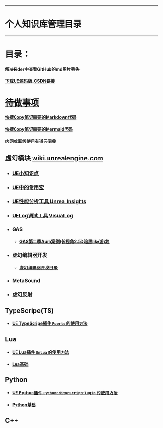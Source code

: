 ___________________________________________________________________________________________
# 个人知识库管理目录

___________________________________________________________________________________________

# 目录：

#### [解决Rider中查看GitHub的md图片丢失](./解决Rider中查看GitHub的md图片丢失.md)

#### [下载UE源码版_CSDN链接](https://blog.csdn.net/qq_39934403/article/details/128050817)


# [待做事项](./TODO.md)

#### [快捷Copy笔记需要的Markdown代码](./MarkdownCopyMenu.md)
#### [快捷Copy笔记需要的Mermaid代码](./Mermaid格式参考.md)
#### [内网或离线使用有道云词典](./有道云词典离线打包.md)

## 虚幻模块 [wiki.unrealengine.com](https://michaeljcole.github.io/wiki.unrealengine.com/)

- ### [UE小知识点](./UECPP/UE_Tips.md)
- ### [UE中的常用宏](./UECPP/CommonMacrosUE.md)
- ### [UE性能分析工具 Unreal Insights](./UECPP/Unreal_Insights.md)
- ### [UELog调试工具 VisualLog](./UECPP/UE_VisualLog.md)

- ### **GAS**

  - #### [GAS第二季Aura案例(俯视角2.5D暗黑like游戏)](./UECPP/Models/GAS/GAS_2_Aura/MainMenu.md)

- ### **虚幻编辑器开发**

  - #### [虚幻编辑器开发目录](./UECPP/Models/UE_Editor/UE_EditorDevelopment/UE_Editor_001.md)


- ### **MetaSound**


- ### **虚幻反射**


## TypeScripe(TS)

- #### [UE  TypeScripe插件 `Puerts` 的使用方法](./TypeScripe/UE_TypeScripe_Puerts.md)

## Lua

- #### [UE  Lua插件 `UnLua` 的使用方法](./Lua/UE_Lua_UnLua.md)
- #### [Lua基础](./Lua/Lua.md)

## Python

- #### [UE  Python插件 `PythonEditorScriptPlugin` 的使用方法](./Python/UE_Python_PythonEditorScriptPlugin.md)
- #### [Python基础](./Python/PythonMenu.md)

## C++